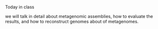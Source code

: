 Today in class 

we will talk in detail about metagenomic assemblies, how to evaluate the results, and how to reconstruct genomes about of metagenomes.
